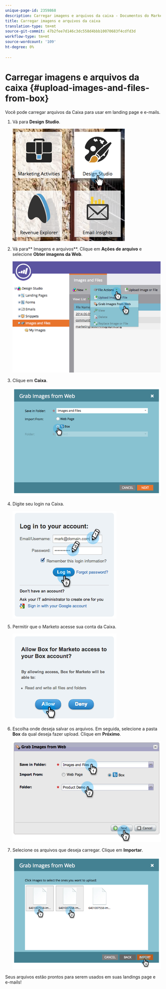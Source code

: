 ```yaml
---
unique-page-id: 2359868
description: Carregar imagens e arquivos da caixa - Documentos do Marketing - Documentação do produto
title: Carregar imagens e arquivos da caixa
translation-type: tm+mt
source-git-commit: 47b2fee7d146c3dc558d4bbb10070683f4cdfd3d
workflow-type: tm+mt
source-wordcount: '109'
ht-degree: 0%

---
```



# Carregar imagens e arquivos da caixa {#upload-images-and-files-from-box}

Você pode carregar arquivos da Caixa para usar em landing page e e-mails.

1. Vá para **Design** **Studio**.

   ![](assets/designstudio-3.png)

1. Vá para** Imagens e arquivos**. Clique em **Ações de arquivo** e selecione **Obter imagens da Web**.

   ![](assets/image2014-9-16-12-3a50-3a40.png)

1. Clique em **Caixa**.

   ![](assets/image2014-9-16-12-3a50-3a56.png)

1. Digite seu login na Caixa.

   ![](assets/image2014-9-16-12-3a51-3a10.png)

1. Permitir que o Marketo acesse sua conta da Caixa.

   ![](assets/image2014-9-16-12-3a51-3a28.png)

1. Escolha onde deseja salvar os arquivos. Em seguida, selecione a pasta **Box** da qual deseja fazer upload. Clique em **Próximo**.

   ![](assets/image2014-9-16-12-3a51-3a59.png)

1. Selecione os arquivos que deseja carregar. Clique em **Importar**.

   ![](assets/image2014-9-16-12-3a52-3a15.png)

Seus arquivos estão prontos para serem usados em suas landings page e e-mails!